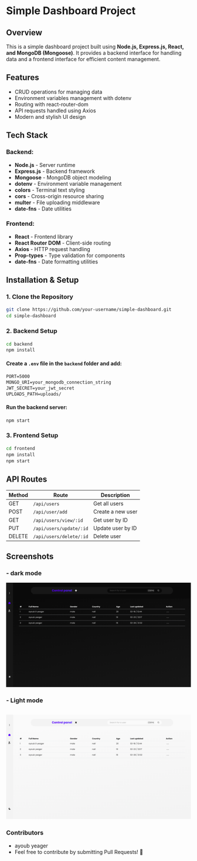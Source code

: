 # Simple Dashboard Project

## Overview

This is a simple dashboard project built using **Node.js, Express.js, React, and MongoDB (Mongoose)**. It provides a backend interface for handling data and a frontend interface for efficient content management.

## Features

- CRUD operations for managing data
- Environment variables management with dotenv
- Routing with react-router-dom
- API requests handled using Axios
- Modern and stylish UI design

## Tech Stack

### **Backend:**

- **Node.js** - Server runtime
- **Express.js** - Backend framework
- **Mongoose** - MongoDB object modeling
- **dotenv** - Environment variable management
- **colors** - Terminal text styling
- **cors** - Cross-origin resource sharing
- **multer** - File uploading middleware
- **date-fns** - Date utilities

### **Frontend:**

- **React** - Frontend library
- **React Router DOM** - Client-side routing
- **Axios** - HTTP request handling
- **Prop-types** - Type validation for components
- **date-fns** - Date formatting utilities

## Installation & Setup

### **1. Clone the Repository**

```sh
git clone https://github.com/your-username/simple-dashboard.git
cd simple-dashboard
```

### **2. Backend Setup**

```sh
cd backend
npm install
```

#### Create a `.env` file in the `backend` folder and add:

```
PORT=5000
MONGO_URI=your_mongodb_connection_string
JWT_SECRET=your_jwt_secret
UPLOADS_PATH=uploads/
```

#### Run the backend server:

```sh
npm start
```

### **3. Frontend Setup**

```sh
cd frontend
npm install
npm start
```

## **API Routes**

| Method | Route                   | Description       |
| ------ | ----------------------- | ----------------- |
| GET    | `/api/users`            | Get all users     |
| POST   | `/api/user/add`         | Create a new user |
| GET    | `/api/users/view/:id`   | Get user by ID    |
| PUT    | `/api/users/update/:id` | Update user by ID |
| DELETE | `/api/users/delete/:id` | Delete user       |

## **Screenshots**

### - dark mode

![Dark mode](frontend/public/img/dark%20mode.png)

### - Light mode

![Light mode](frontend/public/img/light%20mode.png)
---

### **Contributors**

- ayoub yeager
- Feel free to contribute by submitting Pull Requests! 🚀
